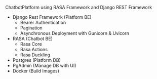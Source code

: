 ChatbotPlatform using RASA Framework and Django REST Framework
- Django Rest Framework (Platform BE)
  + Bearer Authentication
  + Pagination
  + Asynchronous Deployment with Gunicorn & Uvicorn
- RASA (Chatbot BE)
  + Rasa Core
  + Rasa Actions
  + Rasa Duckling
- Postgres (Platform DB)
- PgAdmin (Manage DB with UI)
- Docker (Build Images)
